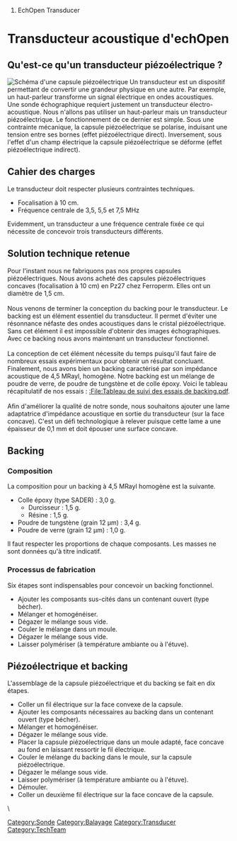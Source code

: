 1.  EchOpen Transducer

Transducteur acoustique d'echOpen
=================================

Qu'est-ce qu'un transducteur piézoélectrique ?
----------------------------------------------

![Schéma d'une capsule
piézoélectrique](SchemaPiezo.gif "fig:Schéma d'une capsule piézoélectrique")
Un transducteur est un dispositif permettant de convertir une grandeur
physique en une autre. Par exemple, un haut-parleur transforme un signal
électrique en ondes acoustiques.\
Une sonde échographique requiert justement un transducteur
électro-acoustique. Nous n'allons pas utiliser un haut-parleur mais un
transducteur piézoélectrique. Le fonctionnement de ce dernier est
simple. Sous une contrainte mécanique, la capsule piézoélectrique se
polarise, induisant une tension entre ses bornes (effet piézoélectrique
direct). Inversement, sous l'effet d'un champ électrique la capsule
piézoélectrique se déforme (effet piézoélectrique indirect).

Cahier des charges
------------------

Le transducteur doit respecter plusieurs contraintes techniques.

-   Focalisation à 10 cm.
-   Fréquence centrale de 3,5, 5,5 et 7,5 MHz

Evidemment, un transducteur a une fréquence centrale fixée ce qui
nécessite de concevoir trois transducteurs différents.

Solution technique retenue
--------------------------

Pour l'instant nous ne fabriquons pas nos propres capsules
piézoélectriques. Nous avons acheté des capsules piézoélectriques
concaves (focalisation à 10 cm) en Pz27 chez Ferroperm. Elles ont un
diamètre de 1,5 cm.\
\
Nous venons de terminer la conception du backing pour le transducteur.
Le backing est un élément essentiel du transducteur. Il permet d'éviter
une résonnance néfaste des ondes acoustiques dans le cristal
piézoélectrique. Sans cet élément il est impossible d'obtenir des images
échographiques. Avec ce backing nous avons maintenant un transducteur
fonctionnel.\
\
La conception de cet élément nécessite du temps puisqu'il faut faire de
nombreux essais expérimentaux pour obtenir un résultat concluant.
Finalement, nous avons bien un backing caractérisé par son impédance
acoustique de 4,5 MRayl, homogène. Notre backing est un mélange de
poudre de verre, de poudre de tungstène et de colle époxy. Voici le
tableau récapitulatif de nos essais : [:File:Tableau de suivi des essais
de
backing.pdf](:File:Tableau_de_suivi_des_essais_de_backing.pdf "wikilink").\
\
Afin d'améliorer la qualité de notre sonde, nous souhaitons ajouter une
lame adaptatrice d'impédance acoustique en sortie du transducteur (sur
la face concave). C'est un défi technologique à relever puisque cette
lame a une épaisseur de 0,1 mm et doit épouser une surface concave.

Backing
-------

### Composition

La composition pour un backing à 4,5 MRayl homogène est la suivante.

-   Colle époxy (type SADER) : 3,0 g.
    -   Durcisseur : 1,5 g.
    -   Résine : 1,5 g.
-   Poudre de tungstène (grain 12 µm) : 3,4 g.
-   Poudre de verre (grain 12 µm) : 1,0 g.

Il faut respecter les proportions de chaque composants. Les masses ne
sont données qu'à titre indicatif.

### Processus de fabrication

Six étapes sont indispensables pour concevoir un backing fonctionnel.

-   Ajouter les composants sus-cités dans un contenant ouvert
    (type bécher).
-   Mélanger et homogénéiser.
-   Dégazer le mélange sous vide.
-   Couler le mélange dans un moule.
-   Dégazer le mélange sous vide.
-   Laisser polymériser (à température ambiante ou à l'étuve).

Piézoélectrique et backing
--------------------------

L'assemblage de la capsule piézoélectrique et du backing se fait en dix
étapes.

-   Coller un fil électrique sur la face convexe de la capsule.
-   Ajouter les composants nécessaires au backing dans un contenant
    ouvert (type bécher).
-   Mélanger et homogénéiser.
-   Dégazer le mélange sous vide.
-   Placer la capsule piézoélectrique dans un moule adapté, face concave
    au fond en laissant ressortir le fil électrique.
-   Couler le mélange du backing dans le moule, sur la
    capsule piézoélectrique.
-   Dégazer le mélange sous vide.
-   Laisser polymériser (à température ambiante ou à l'étuve).
-   Démouler.
-   Coller un deuxième fil électrique sur la face concave de la capsule.

\

<Category:Sonde> <Category:Balayage> <Category:Transducer>
<Category:TechTeam>
